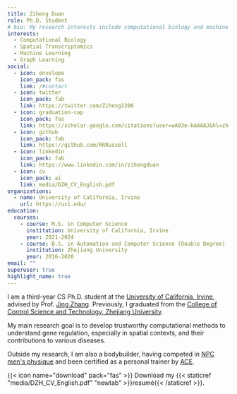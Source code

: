 ```yaml
---
title: Ziheng Duan
role: Ph.D. Student
# bio: My research interests include computational biology and machine learning.
interests:
  - Computational Biology
  - Spatial Transcriptomics
  - Machine Learning
  - Graph Learning
social:
  - icon: envelope
    icon_pack: fas
    link: /#contact
  - icon: twitter
    icon_pack: fab
    link: https://twitter.com/Ziheng1206
  - icon: graduation-cap
    icon_pack: fas
    link: https://scholar.google.com/citations?user=wA93e-kAAAAJ&hl=zh-CN
  - icon: github
    icon_pack: fab
    link: https://github.com/RRRussell
  - icon: linkedin
    icon_pack: fab
    link: https://www.linkedin.com/in/zihengduan
  - icon: cv
    icon_pack: ai
    link: media/DZH_CV_English.pdf
organizations:
  - name: University of California, Irvine
    url: https://uci.edu/
education:
  courses:
    - course: M.S. in Computer Science
      institution: University of California, Irvine
      year: 2021-2024
    - course: B.S. in Automation and Computer Science (Double Degree)
      institution: Zhejiang University
      year: 2016-2020
email: ""
superuser: true
highlight_name: true
---
```

I am a third-year CS Ph.D. student at the [University of California, Irvine](https://uci.edu/), advised by Prof. [Jing Zhang](https://www.ics.uci.edu/~jingz31/). 
Previously, I graduated from the [College of Control Science and Technology, Zhejiang University](http://www.cse.zju.edu.cn/cseenglish/main.htm). 
<!-- During my undergrad, I was fortunate to work with Prof. [Xiaoqian Wang](https://engineering.purdue.edu/~joywang/), [Quanzheng Li](https://researchers.mgh.harvard.edu/profile/4211743/Quanzheng-Li), and [Fei Wu](https://person.zju.edu.cn/en/wufei).  -->

My main research goal is to develop trustworthy computational methods to understand gene regulation, especially in spatial contexts, and their contributions to various diseases.

Outside my research, I am also a bodybuilder, having competed in [NPC men's physique](https://contests.npcnewsonline.com/contests/2023/npc_southwest_muscle_classic/h3rp/ziheng_duan?page=1) and been certified as a personal trainer by [ACE](https://credentials.acefitness.org/19e0e767-1874-4fd1-a8cf-88cdeece0d59).

{{< icon name="download" pack="fas" >}} Download my {{< staticref "media/DZH_CV_English.pdf" "newtab" >}}resumé{{< /staticref >}}.
